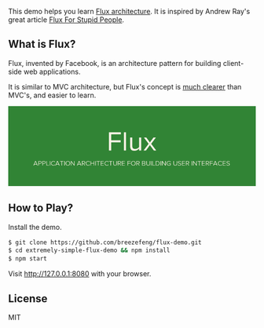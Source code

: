 This demo helps you learn [Flux architecture](https://facebook.github.io/flux/). It is inspired by Andrew Ray's great article [Flux For Stupid People](http://blog.andrewray.me/flux-for-stupid-people/).

## What is Flux?

Flux, invented by Facebook, is an architecture pattern for building client-side web applications.

It is similar to MVC architecture, but Flux's concept is [much clearer](http://www.infoq.com/news/2014/05/facebook-mvc-flux) than MVC's, and easier to learn.

![](public/img/banner.png)

## How to Play?

Install the demo.

```bash
$ git clone https://github.com/breezefeng/flux-demo.git
$ cd extremely-simple-flux-demo && npm install
$ npm start
```

Visit http://127.0.0.1:8080 with your browser.

## License

MIT
